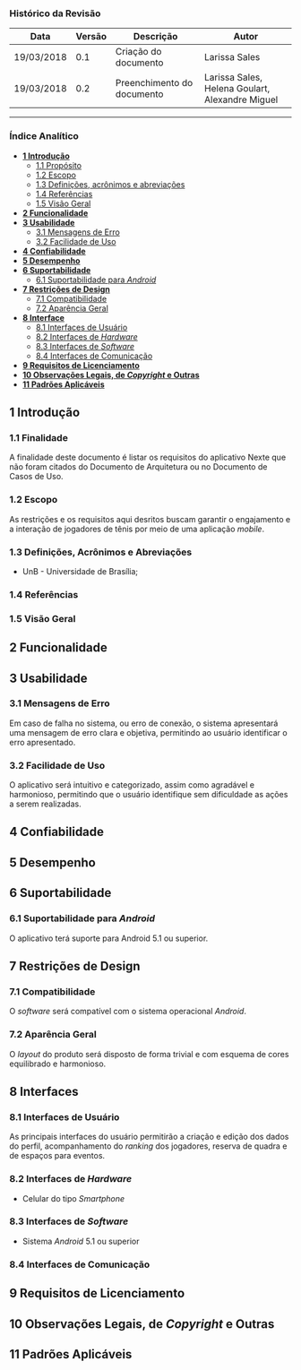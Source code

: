 ### Histórico da Revisão
| Data | Versão | Descrição | Autor |
|---|---|---|---|
| 19/03/2018 | 0.1 |Criação do documento | Larissa Sales |
| 19/03/2018 | 0.2 | Preenchimento do documento | Larissa Sales, Helena Goulart, Alexandre Miguel |

-------------------------------------------------------------------------------------------------

### Índice Analítico
* [**1 Introdução**](#1-Introdução)
  * [1.1 Propósito](#11-Propósito)
  * [1.2 Escopo](#12-Escopo)
  * [1.3 Definições, acrônimos e abreviações](#13-Definições,-acrônimos-e-abreviações)
  * [1.4 Referências](#14-Referências)
  * [1.5 Visão Geral](#15-Visão-geral)
* [**2 Funcionalidade**](#2-Funcionalidade)
* [**3 Usabilidade**](#3-Usabilidade)
  * [3.1 Mensagens de Erro](#31-Mensagens-de-Erro)
  * [3.2 Facilidade de Uso](#32-Facilidade-de-Uso)
* [**4 Confiabilidade**](#4-Confiabilidade)
* [**5 Desempenho**](#5-Desempenho)
* [**6 Suportabilidade**](#6-Restrições)
  * [6.1 Suportabilidade para _Android_](#61-Suportabilidade-para-_Android_)
* [**7 Restrições de Design**](#7-Restrições-de-Design)
  * [7.1 Compatibilidade](#71-Compatibilidade)
  * [7.2 Aparência Geral](#72-Aparência-Geral)
* [**8 Interface**](#8-Interface)
    * [8.1 Interfaces de Usuário](#81-Interfaces-de-Usuário)
    * [8.2 Interfaces de _Hardware_](#82-Interfaces-de-_Hardware_)
    * [8.3 Interfaces de _Software_](#83-Interfaces-de-_Software_)
    * [8.4 Interfaces de Comunicação](#84-Interfaces-de-Comunicação)
* [**9	Requisitos de Licenciamento**](#9-Requisitos-de-Licenciamento)
* [**10	Observações Legais, de _Copyright_ e Outras**](#10-Observações-Legais,-de-_Copyright_-e-Outras)
* [**11	Padrões Aplicáveis**](#11-Padrões-Aplicáveis)


## 1 Introdução

### 1.1 Finalidade

A finalidade deste documento é listar os requisitos do aplicativo Nexte que não foram citados do Documento de Arquitetura ou no Documento de Casos de Uso.

### 1.2 Escopo

As restrições e os requisitos aqui desritos buscam garantir o engajamento e a interação de jogadores de tênis por meio de uma aplicação _mobile_.

### 1.3 Definições, Acrônimos e Abreviações   

  - UnB - Universidade de Brasília;

### 1.4 Referências     

### 1.5 Visão Geral   

## 2 Funcionalidade

## 3 Usabilidade

### 3.1 Mensagens de Erro

Em caso de falha no sistema, ou erro de conexão, o sistema apresentará uma mensagem de erro clara e objetiva, permitindo ao usuário identificar o erro apresentado.

### 3.2 Facilidade de Uso

O aplicativo será intuitivo e categorizado, assim como agradável e harmonioso, permitindo que o usuário identifique sem dificuldade as ações a serem realizadas.

## 4 Confiabilidade

## 5 Desempenho

## 6 Suportabilidade

### 6.1 Suportabilidade para _Android_

O aplicativo terá  suporte para Android 5.1 ou superior.

## 7 Restrições de Design

### 7.1 Compatibilidade

O _software_ será compatível com o sistema operacional _Android_.

### 7.2 Aparência Geral

O _layout_ do produto será disposto de forma trivial e com esquema de cores equilibrado e harmonioso.

## 8  Interfaces            

### 8.1 Interfaces de Usuário  

As principais interfaces do usuário permitirão a criação e edição dos dados do perfil, acompanhamento do _ranking_ dos jogadores, reserva de quadra e de espaços para eventos.

### 8.2 Interfaces de _Hardware_

- Celular do tipo _Smartphone_

### 8.3 Interfaces de _Software_  

- Sistema _Android_ 5.1 ou superior

### 8.4 Interfaces de Comunicação

## 9 Requisitos de Licenciamento  

## 10 Observações Legais, de _Copyright_ e Outras

## 11 Padrões Aplicáveis
